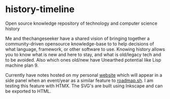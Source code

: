 # history-timeline
Open source knowledge repository of technology and computer science history

Me and thechangeseeker have a shared vision of bringing together a community-driven opensource knowledge-base to to help decisions of what language, framework, or other software to use. Knowing history allows you to know what is new and here to stay, and what is old/legacy tech and to be avoided. Also which ones old/new have Unearthed potential like Lisp machine plan 9.

Currently have notes hosted on my personal [website](https://joebulfer.com/History/Timeline) which will appear in a side panel when an event/year as a similar feature to [roadmap.sh](https://roadmap.sh/frontend). I am testing this feature with HTMX. The SVG's are built using Inkscape and can be exported to HTML.
